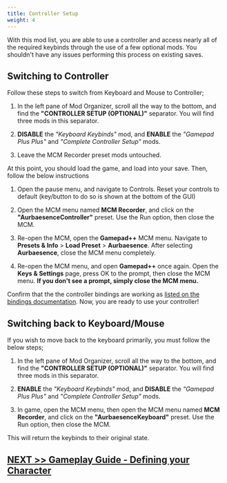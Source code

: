 ```yaml
---
title: Controller Setup
weight: 4
---
```


With this mod list, you are able to use a controller and access nearly all of the required keybinds through the use of a few optional mods. You shouldn't have any issues performing this process on existing saves.

## Switching to Controller

Follow these steps to switch from Keyboard and Mouse to Controller;

1. In the left pane of Mod Organizer, scroll all the way to the bottom, and find the **"CONTROLLER SETUP (OPTIONAL)"** separator. You will find three mods in this separator.

2. **DISABLE** the *"Keyboard Keybinds"* mod, and **ENABLE** the *"Gamepad Plus Plus"* and *"Complete Controller Setup"* mods.

3. Leave the MCM Recorder preset mods untouched.

At this point, you should load the game, and load into your save. Then, follow the below instructions

1. Open the pause menu, and navigate to Controls. Reset your controls to default (key/button to do so is shown at the bottom of the GUI)

2. Open the MCM menu named **MCM Recorder**, and click on the **"AurbaesenceController"** preset. Use the Run option, then close the MCM.

3. Re-open the MCM, open the **Gamepad++** MCM menu. Navigate to **Presets & Info** > **Load Preset** > **Aurbaesence**. After selecting **Aurbaesence**, close the MCM menu completely.

4. Re-open the MCM menu, and open **Gamepad++** once again. Open the **Keys & Settings** page, press OK to the prompt, then close the MCM menu. **If you don't see a prompt, simply close the MCM menu.**

Confirm that the the controller bindings are working as [listed on the bindings documentation](../../gameplay-guide/importanthotkeys). Now, you are ready to use your controller!

## Switching back to Keyboard/Mouse

If you wish to move back to the keyboard primarily, you must follow the below steps;

1. In the left pane of Mod Organizer, scroll all the way to the bottom, and find the **"CONTROLLER SETUP (OPTIONAL)"** separator. You will find three mods in this separator.

2. **ENABLE** the *"Keyboard Keybinds"* mod, and **DISABLE** the *"Gamepad Plus Plus"* and *"Complete Controller Setup"* mods.

3. In game, open the MCM menu, then open the MCM menu named **MCM Recorder**, and click on the **"AurbaesenceKeyboard"** preset. Use the Run option, then close the MCM.

This will return the keybinds to their original state.

## [NEXT >> Gameplay Guide - Defining your Character](../../../gameplay-guide/characterdefine)

